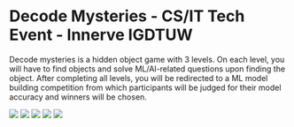 # Decode Mysteries - CS/IT Tech Event - Innerve IGDTUW

Decode mysteries is a hidden object game with 3 levels. On each level, you will have to find objects and solve ML/AI-related questions upon finding the object. After completing all levels, you will be redirected to a ML model building competition from which participants will be judged for their model accuracy and winners will be chosen.

<img src="https://ik.imagekit.io/xpgjqzrcn7x/image_1__sMAfOdrwX.png?updatedAt=1639393437145">

<img src="https://ik.imagekit.io/xpgjqzrcn7x/image_2__FqS73iX3Q.png?updatedAt=1639393444448">

<img src="https://ik.imagekit.io/xpgjqzrcn7x/image_3__Bdj36hD2NNY.png?updatedAt=1639393440773">

<img src="https://ik.imagekit.io/xpgjqzrcn7x/image_4__RK9org6eF.png?updatedAt=1639393445176">

<img src="https://ik.imagekit.io/xpgjqzrcn7x/image_5__UnZPtkWoM.png?updatedAt=1639393442632">

